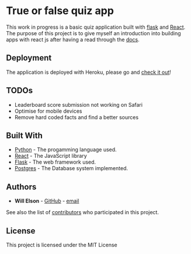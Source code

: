 # True or false quiz app

This work in progress is a basic quiz application built with [flask](http://flask.pocoo.org) and [React](https://facebook.github.io/react/). The purpose of this project is to give myself an introduction into building apps with react js after having a read through the [docs](https://facebook.github.io/react/docs/hello-world.html).

## Deployment
The application is deployed with Heroku, please go and [check it out](https://react-quizzer.herokuapp.com)!

## TODOs
* Leaderboard score submission not working on Safari
* Optimise for mobile devices
* Remove hard coded facts and find a better sources

## Built With

* [Python](http://www.python.org/) - The progamming language used.
* [React](https://facebook.github.io/react/) - The JavaScript library
* [Flask](http://flask.pocoo.org) - The web framework used.
* [Postgres](https://www.postgresql.org) - The Database system implemented.


## Authors
* **Will Elson** - [GitHub](https://github.com/willelson) - [email](mailto:elson594@gmail.com)

See also the list of [contributors](https://github.com/willelson/react-quiz/contributors) who participated in this project.

## License

This project is licensed under the MIT License 
